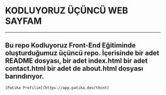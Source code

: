 # KODLUYORUZ ÜÇÜNCÜ WEB SAYFAM
---
Bu repo Kodluyoruz Front-End Eğitiminde oluşturduğumuz üçüncü repo. İçerisinde bir adet README dosyası, bir adet index.html bir adet contact.html bir adet de about.html dosyası barındırıyor.
---
```
[Patika Profilim](https://app.patika.dev/thcnt)
```